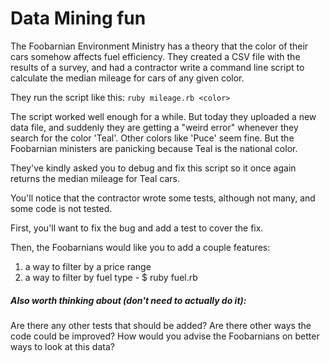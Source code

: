 # Data Mining fun

The Foobarnian Environment Ministry has a theory that the color of their cars somehow affects fuel efficiency. They created a CSV file with the results of a survey, and had a contractor write a command line script to calculate the median mileage for cars of any given color.

They run the script like this: `ruby mileage.rb <color>`

The script worked well enough for a while. But today they uploaded a new data file, and suddenly they are getting a "weird error" whenever they search for the color 'Teal'. Other colors like 'Puce' seem fine. But the Foobarnian ministers are panicking because Teal is the national color.

They've kindly asked you to debug and fix this script so it once again returns the median mileage for Teal cars.

You'll notice that the contractor wrote some tests, although not many, and some code is not tested.

First, you'll want to fix the bug and add a test to cover the fix.

Then, the Foobarnians would like you to add a couple features:

  1. a way to filter by a price range
  2. a way to filter by fuel type - $ ruby fuel.rb <fuel>

##### Also worth thinking about (don't need to actually do it):

Are there any other tests that should be added? Are there other ways the code could be improved? How would you advise the Foobarnians on better ways to look at this data?
